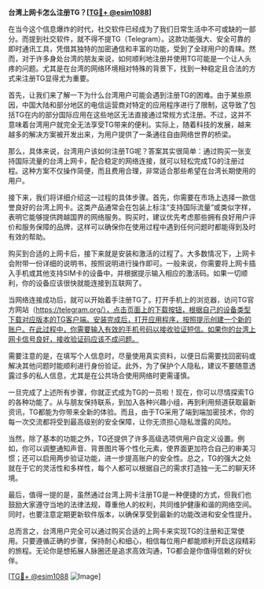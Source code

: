 **台湾上网卡怎么注册TG？[[TG💪+ @esim1088](https://t.me/s/esim1088)]**

在当今这个信息爆炸的时代，社交软件已经成为了我们日常生活中不可或缺的一部分。而提到社交软件，就不得不提TG（Telegram）。这款功能强大、安全可靠的即时通讯工具，凭借其独特的加密通信和丰富的功能，受到了全球用户的青睐。然而，对于许多身处台湾的朋友来说，如何顺利地注册并使用TG可能是一个让人头疼的问题。尤其是在台湾的网络环境相对特殊的背景下，找到一种稳定且合法的方式来注册TG显得尤为重要。

首先，让我们来了解一下为什么台湾用户可能会遇到注册TG的困难。由于某些原因，中国大陆和部分地区的电信运营商对特定的应用程序进行了限制，这导致了包括TG在内的部分国际应用在这些地区无法直接通过常规方式注册。不过，这并不意味着台湾用户就完全无法享受TG带来的便利。实际上，随着科技的发展，越来越多的解决方案被开发出来，为用户提供了一条通往自由网络世界的桥梁。

那么，具体来说，台湾用户该如何注册TG呢？答案其实很简单：通过购买一张支持国际流量的台湾上网卡，配合稳定的网络连接，就可以轻松完成TG的注册过程。这种方案不仅操作简便，而且费用合理，非常适合那些希望在台湾长期使用的用户。

接下来，我们将详细介绍这一过程的具体步骤。首先，你需要在市场上选择一款信誉良好的台湾上网卡。这类产品通常会在包装上标注“支持国际流量”或类似字样，表明它能够提供跨越国界的网络服务。购买时，建议优先考虑那些拥有良好用户评价和服务保障的品牌，这样可以确保你在使用过程中遇到任何问题时都能得到及时有效的帮助。

购买到合适的上网卡后，接下来就是安装和激活的过程了。大多数情况下，上网卡会附带一份详细的说明书，按照说明进行操作即可。一般来说，你需要将上网卡插入手机或其他支持SIM卡的设备中，并根据提示输入相应的激活码。如果一切顺利，你的设备应该很快就能连接到互联网了。

当网络连接成功后，就可以开始着手注册TG了。打开手机上的浏览器，访问TG官方网站（https://telegram.org/），点击页面上的下载按钮，根据自己的设备类型下载对应版本的TG客户端。安装完成后，打开应用程序，按照提示创建一个新的账户。在此过程中，你需要输入有效的手机号码以接收验证短信。如果你的台湾上网卡信号良好，接收验证码应该不成问题。

需要注意的是，在填写个人信息时，尽量使用真实资料，以便日后需要找回密码或解决其他问题时能顺利进行身份验证。此外，为了保护个人隐私，建议不要随意透露过多的私人信息，尤其是在公共场合使用网络时更需谨慎。

一旦完成了上述所有步骤，你就正式成为TG的一员啦！现在，你可以尽情探索TG的各种功能了。从与朋友保持联系，到加入各种兴趣小组，再到利用频道获取最新资讯，TG都能为你带来全新的体验。而且，由于TG采用了端到端加密技术，你的每一次交流都将受到最高级别的安全保障，让你无须担心隐私泄露的风险。

当然，除了基本的功能之外，TG还提供了许多高级选项供用户自定义设置。例如，你可以调整通知声音、背景图片等个性化元素，使界面更加符合自己的审美习惯；还可以启用两步验证功能，进一步提高账户的安全性。总之，TG的强大之处就在于它的灵活性和多样性，每个人都可以根据自己的需求打造独一无二的聊天环境。

最后，值得一提的是，虽然通过台湾上网卡注册TG是一种便捷的方式，但我们也鼓励大家遵守当地的法律法规，尊重他人的权利，共同维护健康和谐的网络空间。同时，也要注意定期更新软件版本，以确保享受到最新的功能改进和安全性提升。

总而言之，台湾用户完全可以通过购买合适的上网卡来实现TG的注册和正常使用。只要遵循正确的步骤，保持耐心和细心，相信每位用户都能顺利开启这段精彩的旅程。无论你是想拓展人脉圈还是追求高效沟通，TG都会是你值得信赖的好伙伴。

[[TG💪+ @esim1088](https://t.me/s/esim1088) ![Image](https://i.postimg.cc/4NQfJmqS/Snipaste-2025-05-13-00-14-12.png)]